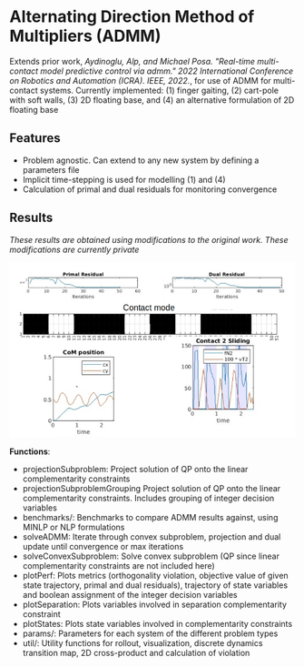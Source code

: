 # Alternating Direction Method of Multipliers (ADMM)
Extends prior work, *Aydinoglu, Alp, and Michael Posa. "Real-time multi-contact model predictive control via admm." 2022 International Conference on Robotics and Automation (ICRA). IEEE, 2022.*, for use of ADMM for multi-contact systems. Currently implemented:
(1) finger gaiting, (2) cart-pole with soft walls, (3) 2D floating base, and (4) an alternative formulation of 2D floating base

## Features
- Problem agnostic. Can extend to any new system by defining a parameters file
- Implicit time-stepping is used for modelling (1) and (4) 
- Calculation of primal and dual residuals for monitoring convergence

## Results
*These results are obtained using modifications to the original work. These modifications are currently private*
<p style="text-align:center;"><img src="https://github.com/scharalambous3/admmContactPublic/blob/master/results.png" alt="Logo"></p>

**Functions**:
- projectionSubproblem: Project solution of QP onto the linear complementarity constraints
- projectionSubproblemGrouping Project solution of QP onto the linear complementarity constraints. Includes grouping of integer decision variables
- benchmarks/: Benchmarks to compare ADMM results against, using MINLP or NLP formulations
- solveADMM: Iterate through convex subproblem, projection and dual update until convergence or max iterations
- solveConvexSubproblem: Solve convex subproblem (QP since linear complementarity constraints are not included here)
- plotPerf: Plots metrics (orthogonality violation, objective value of given state trajectory, primal and dual residuals), trajectory of state variables and boolean assignment of the integer decision variables
- plotSeparation: Plots variables involved in separation complementarity constraint
- plotStates: Plots state variables involved in complementarity constraints
- params/: Parameters for each system of the different problem types
- util/: Utility functions for rollout, visualization, discrete dynamics transition map, 2D cross-product and calculation of violation


